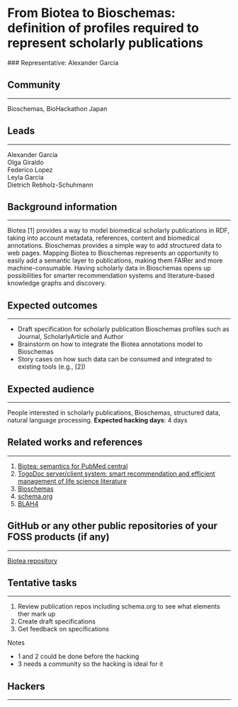 # From Biotea to Bioschemas: definition of profiles required to represent scholarly publications

### Representative: Alexander Garcia

## Community
---

Bioschemas, BioHackathon Japan

## Leads
---
Alexander Garcia  
Olga Giraldo  
Federico Lopez  
Leyla Garcia  
Dietrich Rebholz-Schuhmann

## Background information
---
Biotea [1] provides a way to model biomedical scholarly publications in RDF, taking into account metadata, references, content and biomedical annotations. Bioschemas provides a simple way to add structured data to web pages. Mapping Biotea to Bioschemas represents an opportunity to easily add a semantic layer to publications, making them FAIRer and more machine-consumable. Having scholarly data in Bioschemas opens up possibilities for smarter recommendation systems and literature-based knowledge graphs and discovery.

## Expected outcomes
---

* Draft specification for scholarly publication Bioschemas profiles such as Journal, ScholarlyArticle and Author 
* Brainstorm on how to integrate the Biotea annotations model to Bioschemas 
* Story cases on how such data can be consumed and integrated to existing tools (e.g., [2])

## Expected audience
---

People interested in scholarly publications, Bioschemas, structured data, natural language processing.
**Expected hacking days**: 4 days

## Related works and references
---

1. [Biotea: semantics for PubMed central](https://peerj.com/articles/4201/) 
2. [TogoDoc server/client system: smart recommendation and efficient management of life science literature](https://www.ncbi.nlm.nih.gov/pubmed/21179453) 
3. [Bioschemas](http://bioschemas.org/) 
4. [schema.org](https://schema.org/) 
5. [BLAH4](http://blah4.linkedannotation.org/home)

## GitHub or any other public repositories of your FOSS products (if any)
---

[Biotea repository](https://github.com/biotea)

## Tentative tasks
---
1. Review publication repos including schema.org to see what elements ther mark up
2. Create draft specifications
3. Get feedback on specifications

Notes
* 1 and 2 could be done before the hacking
* 3 needs a community so the hacking is ideal for it

## Hackers
---

